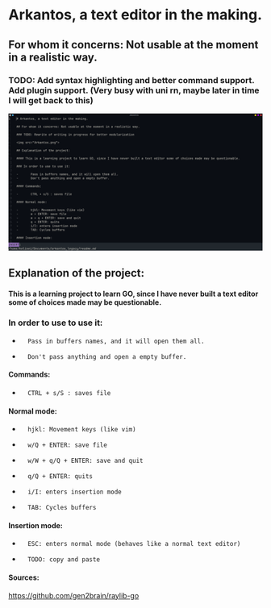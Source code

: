 # Arkantos, a text editor in the making.

## For whom it concerns: Not usable at the moment in a realistic way.

### TODO: Add syntax highlighting and better command support. Add plugin support. (Very busy with uni rn, maybe later in time I will get back to this)

<img src="Arkantos.png">

## Explanation of the project:

#### This is a learning project to learn GO, since I have never built a text editor some of choices made may be questionable.

### In order to use to use it:

-       Pass in buffers names, and it will open them all.
-       Don't pass anything and open a empty buffer.

#### Commands:

-       CTRL + s/S : saves file

#### Normal mode:

-       hjkl: Movement keys (like vim)
-       w/Q + ENTER: save file
-       w/W + q/Q + ENTER: save and quit
-       q/Q + ENTER: quits
-       i/I: enters insertion mode
-       TAB: Cycles buffers

#### Insertion mode:

-       ESC: enters normal mode (behaves like a normal text editor)

-       TODO: copy and paste

#### Sources:

<a>https://github.com/gen2brain/raylib-go</a>

